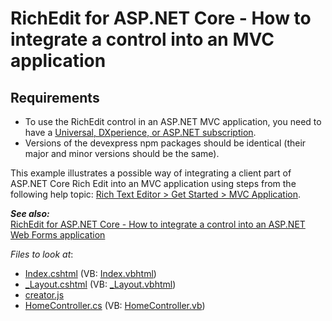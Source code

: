 # RichEdit for ASP.NET Core - How to integrate a control into an MVC application

## Requirements
* To use the RichEdit control in an ASP.NET MVC application, you need to have a [Universal, DXperience, or ASP.NET subscription](https://www.devexpress.com/buy/net/).
* Versions of the devexpress npm packages should be identical (their major and minor versions should be the same).

This example illustrates a possible way of integrating a client part of ASP.NET Core Rich Edit into an MVC application using steps from the following help topic: [Rich Text Editor > Get Started > MVC Application](https://docs.devexpress.com/AspNetCore/401873/rich-edit/get-started/mvc-application).

***See also:***  
[RichEdit for ASP.NET Core - How to integrate a control into an ASP.NET Web Forms application](https://github.com/DevExpress-Examples/richedit-for-core-how-to-integrate-a-control-into-an-asp-net-web-forms-application)

<!-- default file list -->
*Files to look at*:

* [Index.cshtml](./CS/RichMVC/Views/Home/Index.cshtml) (VB: [Index.vbhtml](./VB/RichMVCVB/Views/Home/Index.vbhtml))
* [_Layout.cshtml](./CS/RichMVC/Views/Shared/_Layout.cshtml) (VB: [_Layout.vbhtml](./VB/RichMVCVB/Views/Shared/_Layout.vbhtml))
* [creator.js](./CS/RichMVC/Scripts/creator.js)
* [HomeController.cs](./CS/RichMVC/Controllers/HomeController.cs) (VB: [HomeController.vb](./VB/RichMVCVB/Controllers/HomeController.vb))
<!-- default file list end -->
